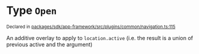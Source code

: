 # Type `Open`
<sub>Declared in [packages/sdk/app-framework/src/plugins/common/navigation.ts:115](https://github.com/dxos/dxos/blob/ee0bfefcb/packages/sdk/app-framework/src/plugins/common/navigation.ts#L115)</sub>


An additive overlay to apply to  `location.active`  (i.e. the result is a union of previous active and the argument)



